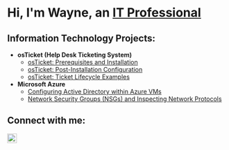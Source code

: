 <h1>Hi, I'm Wayne, an <a href="https://linkedin.com/in/dewayne-tavares-jr-68a43b356">IT Professional</a> </h1>

<h2>  Information Technology Projects:</h2> 

- <b>osTicket (Help Desk Ticketing System)</b>
  - [osTicket: Prerequisites and Installation](https://github.com/WayneTav/osticket-prereqs)
  - [osTicket: Post-Installation Configuration](https://github.com/WayneTav/post-install-config)
  - [osTicket: Ticket Lifecycle Examples](https://github.com/WayneTav/ticket-lifecycle)
- <b>Microsoft Azure</b>
  - [Configuring Active Directory within Azure VMs](https://github.com/WayneTav/configure-ad)
  - [Network Security Groups (NSGs) and Inspecting Network Protocols](https://github.com/WayneTav/azure-network-protocols)

<h2> Connect with me:</h2>


[<img align="left" alt="WayneTav | LinkedIn" width="22px" src="https://cdn.jsdelivr.net/npm/simple-icons@v3/icons/linkedin.svg" />][linkedin]

[linkedin]: https://linkedin.com/in/dewayne-tavares-jr-68a43b356

